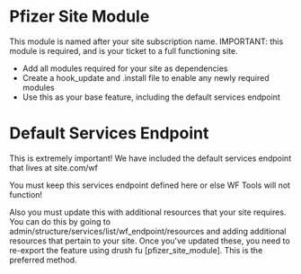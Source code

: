 Pfizer Site Module
==================

This module is named after your site subscription name.  IMPORTANT: this module is required, and is your ticket to a full functioning site.

* Add all modules required for your site as dependencies
* Create a hook_update and .install file to enable any newly required modules
* Use this as your base feature, including the default services endpoint

Default Services Endpoint
=========================

This is extremely important!  We have included the default services endpoint that lives at site.com/wf

You must keep this services endpoint defined here or else WF Tools will not function!

Also you must update this with additional resources that your site requires.  You can do this by going to admin/structure/services/list/wf_endpoint/resources and adding additional resources that pertain to your site.
Once you've updated these, you need to re-export the feature using drush fu [pfizer_site_module].  This is the preferred method.
